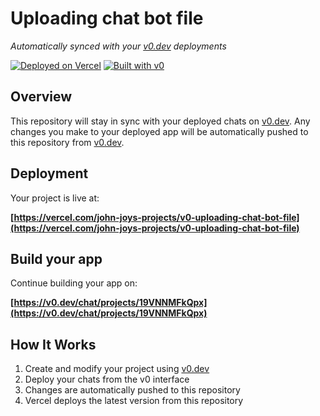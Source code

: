 # Uploading chat bot file

*Automatically synced with your [v0.dev](https://v0.dev) deployments*

[![Deployed on Vercel](https://img.shields.io/badge/Deployed%20on-Vercel-black?style=for-the-badge&logo=vercel)](https://vercel.com/john-joys-projects/v0-uploading-chat-bot-file)
[![Built with v0](https://img.shields.io/badge/Built%20with-v0.dev-black?style=for-the-badge)](https://v0.dev/chat/projects/19VNNMFkQpx)

## Overview

This repository will stay in sync with your deployed chats on [v0.dev](https://v0.dev).
Any changes you make to your deployed app will be automatically pushed to this repository from [v0.dev](https://v0.dev).

## Deployment

Your project is live at:

**[https://vercel.com/john-joys-projects/v0-uploading-chat-bot-file](https://vercel.com/john-joys-projects/v0-uploading-chat-bot-file)**

## Build your app

Continue building your app on:

**[https://v0.dev/chat/projects/19VNNMFkQpx](https://v0.dev/chat/projects/19VNNMFkQpx)**

## How It Works

1. Create and modify your project using [v0.dev](https://v0.dev)
2. Deploy your chats from the v0 interface
3. Changes are automatically pushed to this repository
4. Vercel deploys the latest version from this repository